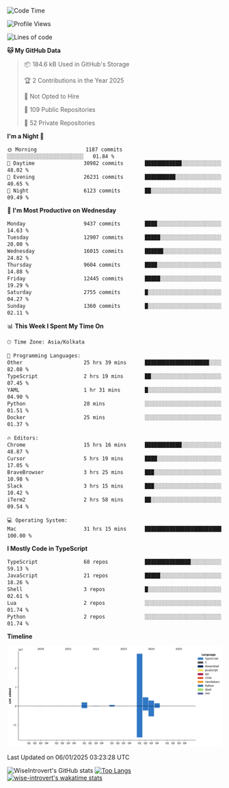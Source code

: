 <!--START_SECTION:waka-->
![Code Time](http://img.shields.io/badge/Code%20Time-2%2C077%20hrs%2043%20mins-blue)

![Profile Views](http://img.shields.io/badge/Profile%20Views-0-blue)

![Lines of code](https://img.shields.io/badge/From%20Hello%20World%20I%27ve%20Written-39.4%20million%20lines%20of%20code-blue)

**🐱 My GitHub Data** 

> 📦 184.6 kB Used in GitHub's Storage 
 > 
> 🏆 2 Contributions in the Year 2025
 > 
> 🚫 Not Opted to Hire
 > 
> 📜 109 Public Repositories 
 > 
> 🔑 52 Private Repositories 
 > 
**I'm a Night 🦉** 

```text
🌞 Morning                1187 commits        ░░░░░░░░░░░░░░░░░░░░░░░░░   01.84 % 
🌆 Daytime                30982 commits       ████████████░░░░░░░░░░░░░   48.02 % 
🌃 Evening                26231 commits       ██████████░░░░░░░░░░░░░░░   40.65 % 
🌙 Night                  6123 commits        ██░░░░░░░░░░░░░░░░░░░░░░░   09.49 % 
```
📅 **I'm Most Productive on Wednesday** 

```text
Monday                   9437 commits        ████░░░░░░░░░░░░░░░░░░░░░   14.63 % 
Tuesday                  12907 commits       █████░░░░░░░░░░░░░░░░░░░░   20.00 % 
Wednesday                16015 commits       ██████░░░░░░░░░░░░░░░░░░░   24.82 % 
Thursday                 9604 commits        ████░░░░░░░░░░░░░░░░░░░░░   14.88 % 
Friday                   12445 commits       █████░░░░░░░░░░░░░░░░░░░░   19.29 % 
Saturday                 2755 commits        █░░░░░░░░░░░░░░░░░░░░░░░░   04.27 % 
Sunday                   1360 commits        █░░░░░░░░░░░░░░░░░░░░░░░░   02.11 % 
```


📊 **This Week I Spent My Time On** 

```text
🕑︎ Time Zone: Asia/Kolkata

💬 Programming Languages: 
Other                    25 hrs 39 mins      █████████████████████░░░░   82.08 % 
TypeScript               2 hrs 19 mins       ██░░░░░░░░░░░░░░░░░░░░░░░   07.45 % 
YAML                     1 hr 31 mins        █░░░░░░░░░░░░░░░░░░░░░░░░   04.90 % 
Python                   28 mins             ░░░░░░░░░░░░░░░░░░░░░░░░░   01.51 % 
Docker                   25 mins             ░░░░░░░░░░░░░░░░░░░░░░░░░   01.37 % 

🔥 Editors: 
Chrome                   15 hrs 16 mins      ████████████░░░░░░░░░░░░░   48.87 % 
Cursor                   5 hrs 19 mins       ████░░░░░░░░░░░░░░░░░░░░░   17.05 % 
BraveBrowser             3 hrs 25 mins       ███░░░░░░░░░░░░░░░░░░░░░░   10.98 % 
Slack                    3 hrs 15 mins       ███░░░░░░░░░░░░░░░░░░░░░░   10.42 % 
iTerm2                   2 hrs 58 mins       ██░░░░░░░░░░░░░░░░░░░░░░░   09.54 % 

💻 Operating System: 
Mac                      31 hrs 15 mins      █████████████████████████   100.00 % 
```

**I Mostly Code in TypeScript** 

```text
TypeScript               68 repos            ███████████████░░░░░░░░░░   59.13 % 
JavaScript               21 repos            █████░░░░░░░░░░░░░░░░░░░░   18.26 % 
Shell                    3 repos             █░░░░░░░░░░░░░░░░░░░░░░░░   02.61 % 
Lua                      2 repos             ░░░░░░░░░░░░░░░░░░░░░░░░░   01.74 % 
Python                   2 repos             ░░░░░░░░░░░░░░░░░░░░░░░░░   01.74 % 
```



**Timeline**

![Lines of Code chart](https://raw.githubusercontent.com/wise-introvert/wise-introvert/master/assets/bar_graph.png)


 Last Updated on 06/01/2025 03:23:28 UTC
<!--END_SECTION:waka-->

![WiseIntrovert's GitHub stats](https://github-readme-stats.vercel.app/api?username=wise-introvert&count_private=true&show_icons=true)
[![Top Langs](https://github-readme-stats.vercel.app/api/top-langs/?username=wise-introvert&langs_count=10)](https://github.com/anuraghazra/github-readme-stats)
[![wise-introvert's wakatime stats](https://github-readme-stats.vercel.app/api/wakatime?username=wiseintrovert)](https://github.com/anuraghazra/github-readme-stats)
